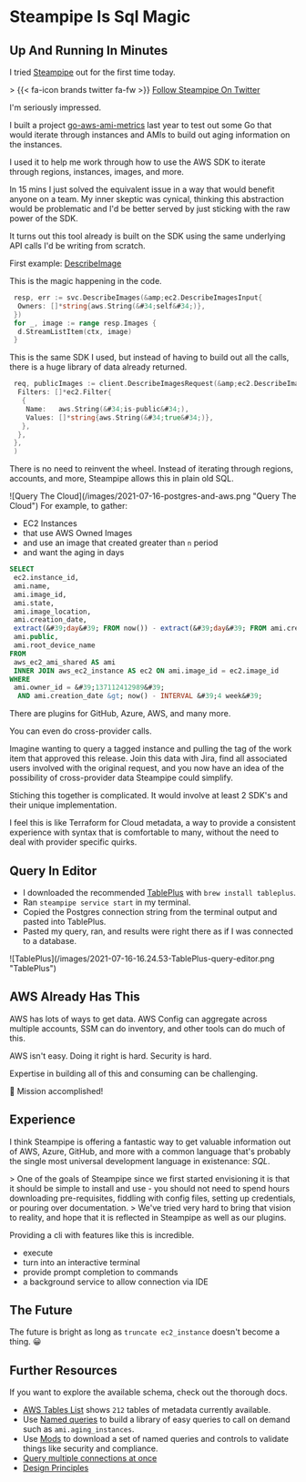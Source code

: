 # Steampipe Is Sql Magic


## Up And Running In Minutes

I tried [Steampipe](https://steampipe.io/) out for the first time today.

&gt; {{&lt; fa-icon brands  twitter fa-fw &gt;}} [Follow Steampipe On Twitter](https://twitter.com/steampipeio)

I&#39;m seriously impressed.

I built a project [go-aws-ami-metrics](https://github.com/sheldonhull/go-aws-ami-metrics) last year to test out some Go that would iterate through instances and AMIs to build out aging information on the instances.

I used it to help me work through how to use the AWS SDK to iterate through regions, instances, images, and more.

In 15 mins I just solved the equivalent issue in a way that would benefit anyone on a team.
My inner skeptic was cynical, thinking this abstraction would be problematic and I&#39;d be better served by just sticking with the raw power of the SDK.

It turns out this tool already is built on the SDK using the same underlying API calls I&#39;d be writing from scratch.

First example: [DescribeImage](https://github.com/turbot/steampipe-plugin-aws/blob/ce50c2141cd24ed37552afd976482c55961e7725/aws/table_aws_ec2_ami.go#L204)

This is the magic happening in the code.

```go
 resp, err := svc.DescribeImages(&amp;ec2.DescribeImagesInput{
  Owners: []*string{aws.String(&#34;self&#34;)},
 })
 for _, image := range resp.Images {
  d.StreamListItem(ctx, image)
 }
```

This is the same SDK I used, but instead of having to build out all the calls, there is a huge library of data already returned.

```go
 req, publicImages := client.DescribeImagesRequest(&amp;ec2.DescribeImagesInput{
  Filters: []*ec2.Filter{
   {
    Name:   aws.String(&#34;is-public&#34;),
    Values: []*string{aws.String(&#34;true&#34;)},
   },
  },
 },
 )
```

There is no need to reinvent the wheel.
Instead of iterating through regions, accounts, and more, Steampipe allows this in plain old SQL.

![Query The Cloud](/images/2021-07-16-postgres-and-aws.png &#34;Query The Cloud&#34;)
For example, to gather:

- EC2 Instances
- that use AWS Owned Images
- and use an image that created greater than `n` period
- and want the aging in days

```sql
SELECT
 ec2.instance_id,
 ami.name,
 ami.image_id,
 ami.state,
 ami.image_location,
 ami.creation_date,
 extract(&#39;day&#39; FROM now()) - extract(&#39;day&#39; FROM ami.creation_date) AS creation_age,
 ami.public,
 ami.root_device_name
FROM
 aws_ec2_ami_shared AS ami
 INNER JOIN aws_ec2_instance AS ec2 ON ami.image_id = ec2.image_id
WHERE
 ami.owner_id = &#39;137112412989&#39;
  AND ami.creation_date &gt; now() - INTERVAL &#39;4 week&#39;
```

There are plugins for GitHub, Azure, AWS, and many more.

You can even do cross-provider calls.

Imagine wanting to query a tagged instance and pulling the tag of the work item that approved this release.
Join this data with Jira, find all associated users involved with the original request, and you now have an idea of the possibility of cross-provider data Steampipe could simplify.

Stiching this together is complicated.
It would involve at least 2 SDK&#39;s and their unique implementation.

I feel this is like Terraform for Cloud metadata, a way to provide a consistent experience with syntax that is comfortable to many, without the need to deal with provider specific quirks.

## Query In Editor

- I downloaded the recommended [TablePlus](https://tableplus.com/) with `brew install tableplus`.
- Ran `steampipe service start` in my terminal.
- Copied the Postgres connection string from the terminal output and pasted into TablePlus.
- Pasted my query, ran, and results were right there as if I was connected to a database.

![TablePlus](/images/2021-07-16-16.24.53-TablePlus-query-editor.png &#34;TablePlus&#34;)

## AWS Already Has This

AWS has lots of ways to get data.
AWS Config can aggregate across multiple accounts, SSM can do inventory, and other tools can do much of this.

AWS isn&#39;t easy.
Doing it right is hard.
Security is hard.

Expertise in building all of this and consuming can be challenging.

🎉 Mission accomplished!

## Experience

I think Steampipe is offering a fantastic way to get valuable information out of AWS, Azure, GitHub, and more with a common language that&#39;s probably the single most universal development language in existenance: *SQL*.

&gt; One of the goals of Steampipe since we first started envisioning it is that it should be simple to install and use - you should not need to spend hours downloading pre-requisites, fiddling with config files, setting up credentials, or pouring over documentation.
&gt; We&#39;ve tried very hard to bring that vision to reality, and hope that it is reflected in Steampipe as well as our plugins.

Providing a cli with features like this is incredible.

- execute
- turn into an interactive terminal
- provide prompt completion to commands
- a background service to allow connection via IDE

## The Future

The future is bright as long as `truncate ec2_instance` doesn&#39;t become a thing. 😀

## Further Resources

If you want to explore the available schema, check out the thorough docs.

- [AWS Tables List](https://hub.steampipe.io/plugins/turbot/aws/tables) shows `212` tables of metadata currently available.
- Use [Named queries](https://steampipe.io/docs/using-steampipe/writing-queries) to build a library of easy queries to call on demand such as `ami.aging_instances`.
- Use [Mods](https://hub.steampipe.io/mods/turbot/aws_thrifty/controls) to download a set of named queries and controls to validate things like security and compliance.
- [Query multiple connections at once](https://steampipe.io/docs/using-steampipe/managing-connections)
- [Design Principles](https://steampipe.io/docs/develop/architecture)

